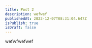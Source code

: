 ```yaml
---
title: Post 2
description: wefwef
publishedAt: 2023-12-07T08:31:04.647Z
isPublish: true
isDraft: false
---
```

w﻿efwfwefwef